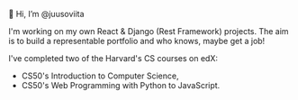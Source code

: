 👋 Hi, I’m @juusoviita

I'm working on my own React & Django (Rest Framework) projects.
The aim is to build a representable portfolio and who knows, maybe get a job!

I've completed two of the Harvard's CS courses on edX:
-  CS50's Introduction to Computer Science,
-  CS50's Web Programming with Python to JavaScript.
